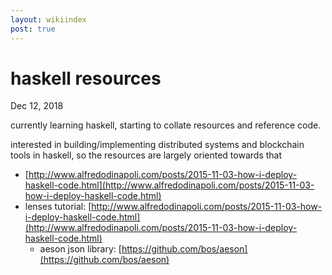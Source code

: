 ```yaml
---
layout: wikiindex
post: true
---
```

# haskell resources

Dec 12, 2018

currently learning haskell, starting to collate resources and reference code.

interested in building/implementing distributed systems and blockchain tools in haskell, so the resources are largely oriented towards that

- [http://www.alfredodinapoli.com/posts/2015-11-03-how-i-deploy-haskell-code.html](http://www.alfredodinapoli.com/posts/2015-11-03-how-i-deploy-haskell-code.html)
- lenses tutorial: [http://www.alfredodinapoli.com/posts/2015-11-03-how-i-deploy-haskell-code.html](http://www.alfredodinapoli.com/posts/2015-11-03-how-i-deploy-haskell-code.html)
    - aeson json library: [https://github.com/bos/aeson](https://github.com/bos/aeson)

